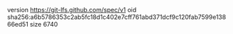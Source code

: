 version https://git-lfs.github.com/spec/v1
oid sha256:a6b5786353c2ab5fc18d1c402e7cff761abd371dcf9c120fab7599e13866ed51
size 6740
